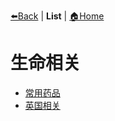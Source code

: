 [⬅️Back](../README.md) | **List** | [🏠Home](../README.md)

# 生命相关

- [常用药品](medicine.md)
- [英国相关](uk.md)